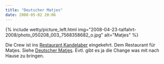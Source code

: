 ```yaml
---
title: "Deutscher Matjes"
date: 2008-05-02 20:06
---
```

{% include wetty/picture_left.html img="2008-04-23-talfahrt-2008/photo_050208_003_7568358682_o.jpg" alt="Matjes" %}

Die Crew ist ins [Restaurant Kandelaber](http://www.restaurant-kandelaber.de/) eingekehrt. Dem Restaurant für Matjes. Siehe [Deutscher Matjes](http://www.deutscher-matjes.de/). Evtl. gibt es ja die Change was mit nach Hause zu bringen.